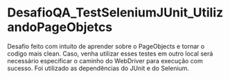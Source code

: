 # DesafioQA_TestSeleniumJUnit_UtilizandoPageObjetcs

Desafio feito com intuito de aprender sobre o PageObjects e tornar o codigo mais clean. 
Caso, venha utilizar esses testes em outro local será necessário especificar o caminho do WebDriver para execução com sucesso.
Foi utilizado as dependências do JUnit e do Selenium. 
